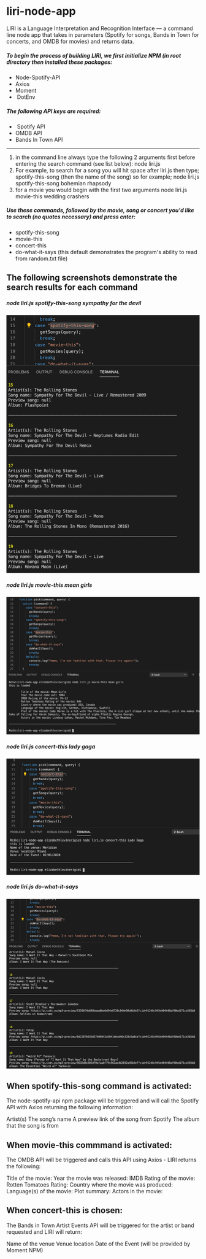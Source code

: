# liri-node-app

LIRI is a Language Interpretation and Recognition Interface — a command line node app that takes in parameters (Spotify for songs, Bands in Town for concerts, and OMDB for movies) and returns data.


##### To begin the process of building LIRI, we first initialize NPM (in root directory then installed these packages:

 *  Node-Spotify-API
 *  Axios
 *  Moment 
 *  DotEnv

 ##### The following API keys are required:

*  Spotify API
*  OMDB API
*  Bands In Town API

______________________________________________________________________________________________________

1. in the command line always type the following 2 arguments first before entering the search command    (see list below): node liri.js  
2. For example, to search for a song you will hit space after liri.js then type; spotify-this-song       (then the name of the song) so for example;  node liri.js spotify-this-song bohemian rhapsody
3. for a movie you would begin with the first two arguments node liri.js movie-this wedding crashers 

##### Use these commands, followed by the movie, song or concert you'd like to search (no quotes necessary) and press enter:

* spotify-this-song
*  movie-this
*  concert-this
*  do-what-it-says (this default demonstrates the program's ability to read from random.txt file)

## The following screenshots demonstrate the search results for each command

##### node liri.js spotify-this-song sympathy for the devil

![](images/spotify-this-song.png)


##### node liri.js movie-this mean girls

![](images/movie-this.png)


##### node liri.js concert-this lady gaga

![](images/concert-this.png)

##### node liri.js do-what-it-says

![](images/do-what-it-says.png)


## When spotify-this-song command is activated:
The node-spotify-api npm package will be triggered and will call the Spotify API with Axios returning the following information:

Artist(s)
The song’s name
A preview link of the song from Spotify
The album that the song is from 

## When movie-this commmand is activated:
The OMDB API will be triggered and calls this API using Axios - LIRI returns the following:

Title of the movie:
Year the movie was released:
IMDB Rating of the movie:
Rotten Tomatoes Rating: 
Country where the movie was produced:
Language(s) of the movie:
Plot summary:
Actors in the movie:

## When concert-this is chosen: 
The Bands in Town Artist Events API will be triggered for the artist or band requested and LIRI will return:

Name of the venue
Venue location
Date of the Event (will be provided by Moment NPM)